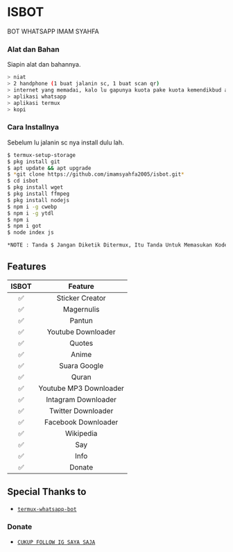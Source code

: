 # ISBOT
BOT WHATSAPP IMAM SYAHFA

### Alat dan Bahan
Siapin alat dan bahannya.
```bash
> niat
> 2 handphone (1 buat jalanin sc, 1 buat scan qr)
> internet yang memadai, kalo lu gapunya kuota pake kuota kemendikbud ae
> aplikasi whatsapp
> aplikasi termux
> kopi
```

### Cara Installnya
Sebelum lu jalanin sc nya install dulu lah.
```bash
$ termux-setup-storage
$ pkg install git
$ apt update && apt upgrade
$ *git clone https://github.com/imamsyahfa2005/isbot.git*
$ cd isbot
$ pkg install wget
$ pkg install ffmpeg
$ pkg install nodejs
$ npm i -g cwebp
$ npm i -g ytdl
$ npm i
$ npm i got
$ node index js

*NOTE : Tanda $ Jangan Diketik Ditermux, Itu Tanda Untuk Memasukan Kode*
```

## Features

| ISBOT     |                Feature           |
| :-----------: | :--------------------------------:              |
|       ✅       | Sticker Creator              |
|       ✅       | Magernulis                  |
|       ✅       | Pantun                      |
|       ✅       | Youtube Downloader       |
|       ✅       | Quotes                      |
|       ✅       | Anime                       |
|       ✅       | Suara Google               |
|       ✅       | Quran                       |
|       ✅       | Youtube MP3 Downloader  |
|       ✅       | Intagram Downloader       |
|       ✅       | Twitter Downloader         |
|       ✅       | Facebook Downloader      |
|       ✅       | Wikipedia                   |
|       ✅       | Say                          |
|       ✅       | Info                          |
|       ✅       | Donate                       |

## Special Thanks to
* [`termux-whatsapp-bot`](https://github.com/fdciabdul/termux-whatsapp-bot)

### Donate
* [`CUKUP FOLLOW IG SAYA SAJA`](https://instagram.com/serenyemnyem)
